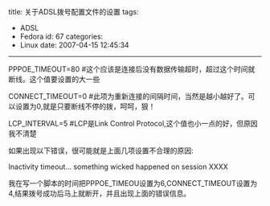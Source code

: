 title: 关于ADSL拨号配置文件的设置
tags:
  - ADSL
  - Fedora
id: 67
categories:
  - Linux
date: 2007-04-15 12:45:34
---

PPPOE_TIMEOUT=80 #这个应该是连接后没有数据传输超时，超过这个时间就断线。这个值要设置的大一些

CONNECT_TIMEOUT=0 #此项为重新连接的间隔时间，当然是越小越好了。可以设置为0,就是只要断线不停的拨，呵呵，狠！

LCP_INTERVAL=5 #LCP是Link Control Protocol,这个值也小一点的好，但原因我不清楚

如果出现以下错误，很可能就是上面几项设置不合理的原因:

Inactivity timeout... something wicked happened on session XXXX

我在写一个脚本的时间把PPPOE_TIMEOU设置为6,CONNECT_TIMEOUT设置为4,结果拨号成功后马上就断开，并且出现上面的错误信息。